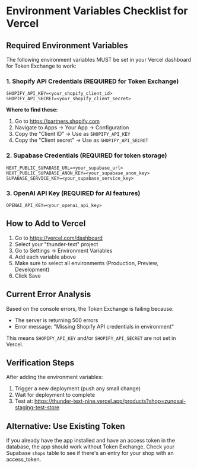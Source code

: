 # Environment Variables Checklist for Vercel

## Required Environment Variables

The following environment variables MUST be set in your Vercel dashboard for Token Exchange to work:

### 1. Shopify API Credentials (REQUIRED for Token Exchange)
```
SHOPIFY_API_KEY=<your_shopify_client_id>
SHOPIFY_API_SECRET=<your_shopify_client_secret>
```

**Where to find these:**
1. Go to https://partners.shopify.com
2. Navigate to Apps → Your App → Configuration
3. Copy the "Client ID" → Use as `SHOPIFY_API_KEY`
4. Copy the "Client secret" → Use as `SHOPIFY_API_SECRET`

### 2. Supabase Credentials (REQUIRED for token storage)
```
NEXT_PUBLIC_SUPABASE_URL=<your_supabase_url>
NEXT_PUBLIC_SUPABASE_ANON_KEY=<your_supabase_anon_key>
SUPABASE_SERVICE_KEY=<your_supabase_service_key>
```

### 3. OpenAI API Key (REQUIRED for AI features)
```
OPENAI_API_KEY=<your_openai_api_key>
```

## How to Add to Vercel

1. Go to https://vercel.com/dashboard
2. Select your "thunder-text" project
3. Go to Settings → Environment Variables
4. Add each variable above
5. Make sure to select all environments (Production, Preview, Development)
6. Click Save

## Current Error Analysis

Based on the console errors, the Token Exchange is failing because:
- The server is returning 500 errors
- Error message: "Missing Shopify API credentials in environment"

This means `SHOPIFY_API_KEY` and/or `SHOPIFY_API_SECRET` are not set in Vercel.

## Verification Steps

After adding the environment variables:
1. Trigger a new deployment (push any small change)
2. Wait for deployment to complete
3. Test at: https://thunder-text-nine.vercel.app/products?shop=zunosai-staging-test-store

## Alternative: Use Existing Token

If you already have the app installed and have an access token in the database, the app should work without Token Exchange. Check your Supabase `shops` table to see if there's an entry for your shop with an access_token.